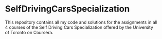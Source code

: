 # SelfDrivingCarsSpecialization
This repository contains all my code and solutions for the assignments in all 4 courses of the Self Driving Cars Specialization offered by the University of Toronto on Coursera.
